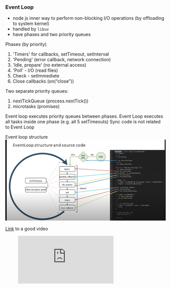 ### Event Loop
- node js inner way to perform non-blocking I/O operations (by offloading to system kernel)
- handled by `libuv`
- have phases and two priority queues

Phases (by priority)

1. 'Timers' for callbacks, setTimeout, setInterval
2. 'Pending' (error callback, network connection)
3. 'Idle, prepare' (no external access)
4. 'Poll' - I/O (read files)
5. Check - setImmediate
6. Close callbacks (on(“close”))

Two separate priority queues:
1. nextTickQueue (process.nextTick())
2. microtasks (promises)

Event loop executes priority queues between phases. 
Event Loop executes all tasks inside one phase (e.g. all 5 setTimeouts)
Sync code is not related to Event Loop


Event loop structure
![Image of Event Loop](./event_loop_structure.png)


[Link](https://www.youtube.com/watch?v=7f787SsgknA) to a good video

<figure class="video_container">
  <iframe src="https://www.youtube.com/watch?v=7f787SsgknA" frameborder="0" allowfullscreen="true"> </iframe>
</figure>

<a href="https://www.youtube.com/watch?v=7f787SsgknA" title="Link Title"></a>